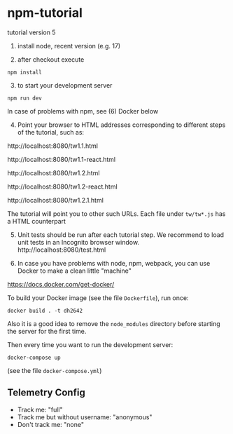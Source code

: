 # npm-tutorial
tutorial version 5

1. install node, recent version (e.g. 17)

2. after checkout execute
```
npm install
```
3. to start your development server
```
npm run dev
```

In case of problems with npm, see (6) Docker below

4. Point your browser to HTML addresses corresponding to different steps of the tutorial, such as:

http://localhost:8080/tw1.1.html

http://localhost:8080/tw1.1-react.html

http://localhost:8080/tw1.2.html

http://localhost:8080/tw1.2-react.html

http://localhost:8080/tw1.2.1.html

The tutorial will point you to other such URLs. Each file under `tw/tw*.js` has a HTML counterpart

5. Unit tests should be run after each tutorial step. We recommend to load unit tests in an Incognito browser window.
http://localhost:8080/test.html

6. In case you have problems with node, npm, webpack, you can use Docker to make a clean little "machine"

https://docs.docker.com/get-docker/

To build your Docker image (see the file `Dockerfile`), run once:
```
docker build . -t dh2642
```

Also it is a good idea to remove the `node_modules` directory before starting the server for the first time.

Then every time you want to run the development server:

```
docker-compose up
```
(see the file `docker-compose.yml`) 

## Telemetry Config
- Track me: "full"  
- Track me but without username: "anonymous"  
- Don't track me: "none"  

